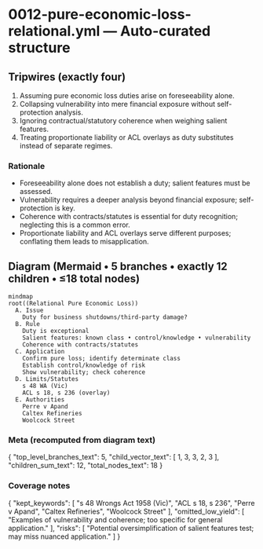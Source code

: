 # 0012-pure-economic-loss-relational.yml — Auto-curated structure

## Tripwires (exactly four)

1. Assuming pure economic loss duties arise on foreseeability alone.
2. Collapsing vulnerability into mere financial exposure without self-protection analysis.
3. Ignoring contractual/statutory coherence when weighing salient features.
4. Treating proportionate liability or ACL overlays as duty substitutes instead of separate regimes.

### Rationale
- Foreseeability alone does not establish a duty; salient features must be assessed.
- Vulnerability requires a deeper analysis beyond financial exposure; self-protection is key.
- Coherence with contracts/statutes is essential for duty recognition; neglecting this is a common error.
- Proportionate liability and ACL overlays serve different purposes; conflating them leads to misapplication.

## Diagram (Mermaid • 5 branches • exactly 12 children • ≤18 total nodes)

```mermaid
mindmap
root((Relational Pure Economic Loss))
  A. Issue
    Duty for business shutdowns/third-party damage?
  B. Rule
    Duty is exceptional
    Salient features: known class • control/knowledge • vulnerability
    Coherence with contracts/statutes
  C. Application
    Confirm pure loss; identify determinate class
    Establish control/knowledge of risk
    Show vulnerability; check coherence
  D. Limits/Statutes
    s 48 WA (Vic)
    ACL s 18, s 236 (overlay)
  E. Authorities
    Perre v Apand
    Caltex Refineries
    Woolcock Street
```

### Meta (recomputed from diagram text)


{
  "top_level_branches_text": 5,
  "child_vector_text": [
    1,
    3,
    3,
    2,
    3
  ],
  "children_sum_text": 12,
  "total_nodes_text": 18
}

### Coverage notes

{
  "kept_keywords": [
    "s 48 Wrongs Act 1958 (Vic)",
    "ACL s 18, s 236",
    "Perre v Apand",
    "Caltex Refineries",
    "Woolcock Street"
  ],
  "omitted_low_yield": [
    "Examples of vulnerability and coherence; too specific for general application."
  ],
  "risks": [
    "Potential oversimplification of salient features test; may miss nuanced application."
  ]
}
